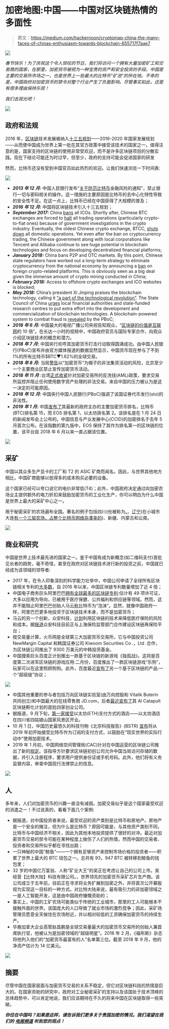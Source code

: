 # 加密地图:中国——中国对区块链热情的多面性

> 原文：<https://medium.com/hackernoon/cryptomap-china-the-many-faces-of-chinas-enthusiasm-towards-blockchain-655717f7aae7>

![](img/b74184414a43c871e03ee0863bd94a15.png)

*春节快乐！为了庆祝这个令人惊叹的节日，我们将访问一个拥有大量加密矿工和交易商的国家，在那里，加密货币被视为一种宝贵的资产和安全投资的手段。中国是主要的交易所市场之一，也是世界上一些最大的比特币“矿池”的所在地。不幸的是，中国政府对加密货币的禁令对整个行业产生了负面影响。尽管事实如此，还是有很多理由保持乐观！*

*我们去观光吧！*

[![](img/289e6090766d26b72599947dce6547bd.png)](http://Crypterium.com)

## 政府和法规

2016 年，[区块链](https://hackernoon.com/tagged/blockchain)技术发展被纳入[十三五规划](http://www.gov.cn/zhengce/content/2016-12/27/content_5153411.htm)——2016-2020 年国家发展规划——从而使中国成为世界上第一批在其官方政策中接受该技术的国家之一。值得注意的是，国家支持的区块链的使用非常受欢迎，而不是许多区块链项目的分散实践。现在下结论可能还为时过早，但至少，政府的支持可能会促进国家的研发

然而，比特币还没有受到中国官员如此热烈的欢迎。让我们快速浏览一下时间表:

![](img/fa6cdb49a0ec565ae2180f1c507e6c1a.png)

*   ***2013 年 12 月:*** 中国人民银行发布“[关于防范比特币](http://www.csrc.gov.cn/pub/newsite/flb/flfg/bmgf/zh/gfxwjfxq/201401/t20140122_242972.html)金融风险的通知”，禁止银行一切与密码相关的操作。这一措施的主要原因是比特币的去中心化特性导致的安全性不足。在这一点上，比特币已经在中国获得了大规模的普及；
*   ***2016 年 12 月:*** 中国将区块链技术引入十三五规划；
*   ***September 2017:*** China [bans](http://www.pbc.gov.cn/goutongjiaoliu/113456/113469/3374222/index.html) all ICOs. Shortly after, Chinese BTC exchanges are forced to [halt](https://qz.com/1079908/huobi-and-okcoin-chinas-two-biggest-bitcoin-exchanges-will-halt-all-trading-services-for-local-customers/) all trading operations (particularly crypto-to-fiat ones) because of government investigations in the crypto industry. Eventually, the oldest Chinese crypto exchange, BTCC, [shuts down](https://www.ccn.com/china-ico-ban-worlds-oldest-bitcoin-exchange-shuts-doors/) all domestic operations. Yet even after the ban on cryptocurrency trading, the Chinese government along with local corporations like Tencent and Alibaba continue to see huge potential in blockchain technologies and focus on developing decentralized financial platforms;
*   ***January 2018:*** China bans P2P and OTC markets. By this point, Chinese state regulators have worked out a long-term strategy to eliminate cryptocurrency from the national economy by announcing a [ban](http://www.scmp.com/business/banking-finance/article/2132009/china-stamp-out-cryptocurrency-trading-completely-ban) on foreign crypto-related platforms. This is obviously seen as a big deal given the immense amount of crypto mining conducted in China;
*   ***February 2018:*** Access to offshore crypto exchanges and ICO websites is blocked;
*   ***May 2018:*** China’s president Xi Jinping praises the blockchain technology, calling it [“a part of the technological revolution”](https://cointelegraph.com/news/chinas-president-xi-says-blockchain-part-of-new-technological-revolution). The State Council of China [urges](https://www.ccn.com/chinese-government-orders-faster-blockchain-development-urgently-seeking-results/) local financial authorities and state-funded research centres to put extra effort into the development and commercialization of blockchain technologies. A blockchain-powered system to combat fraud is [revealed](https://cointelegraph.com/news/chinese-central-bank-develops-blockchain-system-to-digitize-paper-checks) by the PBoC;
*   ***2018 年 6 月:*** 中国最大的电视广播公司央视告知观众，“[区块链的价值是互联网](https://www.youtube.com/watch?v=PeCTHcAQ_ho)的 10 倍”。在长达一小时的视频中，中国政府官员与国际专家合作，向观众介绍区块链技术的概念和潜力。
*   ***2018 年 7 月:*** 中国央行欢呼其加密货币打击行动取得圆满成功。由中国人民银行(PBoC)宣布并由官方媒体报道的数据显然显示，中国货币现在参与了不到 1%的所有比特币$BTC▼1.62%的全球交易。
*   ***2018 年 8 月:*** 当局[警告](https://www.cnbc.com/2018/09/03/china-clamps-down-on-cryptocurrency-speculation.html)以“加密货币”为幌子的非法集资活动的风险，北京至少一个主要商业区禁止宣传加密货币活动。
*   ***2018 年 11 月*** :台湾[正式收紧](https://cointelegraph.com/news/taiwans-legislature-amends-aml-cft-laws-to-place-new-requirements-on-crypto-exchanges)针对加密交易所的反洗钱(AML)政策，要求交易所监控并阻止任何使用数字资产处理的非法交易。来自中国的压力被认为是这一决定的可能原因。
*   ***2018 年 12 月:*** 中国央行中国人民银行(PBoC)强调了该国证券代币发行(sto)的非法性。
*   ***2019 年 1 月:*** 中国[发布了](http://www.ccidnet.com/2019/0124/10452682.shtml)其最新的政府主办的主要加密货币排名，比特币(BTC)排名第 15，而 EOS 排名第 1，以太坊排名第 2。该排名是在 1 月 24 日的新闻发布会上公布的。中国信息与产业发展中心(CCID)的加密排名于去年 5 月首次公布。在该指数的第九版中，EOS 保持了其作为排名第一的区块链的位置，该平台自 2018 年 6 月以来一直占据该位置。

[![](img/13b0476fb22b3074b4fe164dae48747d.png)](http://crypterium.com)

## 采矿

中国以其众多生产显卡的工厂和 T2 的 ASIC 矿商而闻名。因此，与世界其他地方相比，中国矿商能够以低得多的成本购买必要的设备。

这个国家已经可以夸口说它的电价非常低(T4)；此外，中国政府决定通过向加密农场业主提供额外的电力折扣来鼓励加密货币的工业化生产，你可以明白为什么中国是世界上最大的采矿中心之一。

用于秘密采矿的农场遍布全国。著名的例子包括四川(也被称为[、](https://www.aljazeera.com/indepth/inpictures/world-chinese-bitcoin-mining-180116112117869.html)、[辽宁](https://motherboard.vice.com/en_us/article/qkvxk3/chinas-biggest-secret-bitcoin-mine)(在小城市大连[有一个三层农场，占整个比特币网络杂凑率的](http://www.forklog.net/old-bitcoiner-had-a-farm-ten-amazing-mining-facilities/))、新疆、内蒙古和云南。

[![](img/289e6090766d26b72599947dce6547bd.png)](http://Crypterium.com)

## 商业和研究

中国是世界上技术最先进的国家之一。鉴于中国有成为新概念(如二维码支付)首批见长者的趋势，毫不奇怪，甚至在政府对区块链技术进行新的投资之前，中国就已经成为该领域的领导者:

*   2017 年，在令人印象深刻的科学能力壮举中，中国公司申请了全球所有区块链相关专利的[大多数](https://cointelegraph.com/news/china-filed-the-most-blockchain-patents-in-2017)，自 2016 年以来，中国区块链专利数量增加了近 4 倍；
*   中国电子商务巨头阿里巴巴[拥有全球最多的区块链专利](http://en.xfafinance.com/html/Industries/Technology/2018/357980.shtml):估计有 49 项许可证，大多以应用为导向，已被用于医疗保健、公共福利和供应链等领域。然而，这并不能阻止阿里巴巴创始人马云[称](https://cointelegraph.com/news/e-commerce-giant-alibabas-jack-ma-says-blockchain-is-not-a-bubble-bitcoin-is)比特币为“泡沫”。显然，就像中国政府一样，阿里巴巴更多地投资于区块链技术本身，而不是加密货币；
*   马云的另一个创新，众安科技，[计划](http://www.scmp.com/tech/article/2148219/insurtech-giant-zhongan-touts-blockchains-transformational-power-signs)利用区块链的技术来降低医疗保险的风险和成本。据[报道](https://cointelegraph.com/news/alibaba-founded-insurtech-firm-promotes-blockchain-use-in-healthcare-industry)众安科技目前正与上海保险监管部门合作建设区块链再保险平台；
*   按交易量计算，火币网是全球第三大加密货币交易所，它与中国投资公司 NewMargin Capital 和韩国证券公司 Kiwoom Securities Co .，Ltd .合作，为区块链公司推出了 9300 万美元的中韩投资基金。
*   中国搜索巨头百度正计划推出一款基于区块链的新游戏《独孤战》。这将是百度第二次进军区块链的游戏应用:二月份，百度推出了一款区块链游戏“乐狗”，玩家可以在这里照顾狗狗。此外，百度最近[宣布了](https://cointelegraph.com/news/internet-giant-baidu-unveils-energy-efficient-super-chain-blockchain-protocol)另一个基于区块链的产品:一个“超级链”协议；

![](img/c18ec63c9cf4784ebe90f7efeaf2d620.png)

*   中国其他重要的参与者包括万向区块链实验室(由万向控股和 Vitalik Buterin 共同创立)和中国最大的在线零售商 JD.com，后者[最近宣布了](https://cointelegraph.com/news/chinas-top-retailer-launches-startup-incubator-to-lure-foreign-blockchain-projects)其 Al Catapult 区块链孵化计划的首批四家创业公司。
*   据报道，9 月下旬，[第一家接受](https://cryptoslate.com/no-china-has-not-legalized-nor-put-an-end-to-bitcoin-ban-inaccurate-reports/)以太坊(ETH)支付方式的酒店——以太坊酒店在四川省四姑娘山国家风景区开业。
*   10 月 1 日，中国历史最悠久的科技刊物《北京科技报告》(BSTR) [宣布](https://cryptoslate.com/no-china-has-not-legalized-nor-put-an-end-to-bitcoin-ban-inaccurate-reports/)将从 2019 年初开始接受比特币作为订阅的支付方式，以鼓励在“现实世界的实际行动中”使用加密技术。
*   2019 年 1 月初，中国网络空间管理局(CAC)针对在中国运营的区块链公司推出了新的[规定](http://www.cac.gov.cn/2019-01/10/c_1123971164.htm)。该指导方针要求区块链初创公司允许中国当局访问存储的数据，并引入注册程序，要求用户提供身份证或手机号码。此外，他们将有义务监督内容，审查中国现行法律禁止的信息。

![](img/0d05ccda1ddd2ed1a39c290bab6db50c.png)

## 人

多年来，人们对加密货币的兴趣一直没有减弱。加密交易似乎是这个国家最受欢迎的消遣之一！不过说真的，看看下面几个案例:

*   据报道，对中国投资者来说，最受欢迎的资产类别是比特币和房地产。房地产是一个安全的赌注，但为什么是比特币？原因可能是，与其他资产类别不同，比特币与中国经济不相关，因此为其他本地投资提供了很好的对冲。最近对加密货币交易的禁令可能在某种程度上挫伤了人们的热情，然而中国的交易者、投资者和交易所似乎都在寻找出路；
*   一只神秘的中国“鲸鱼”——一个拥有足够资产来控制市场价格的投资者——积累了世界上最大的 BTC 钱包之一。总共有 93，947 BTC 被转移到鲸鱼的钱包里；
*   32 岁的中国亿万富翁、人称“矿业大王”的吴正在考虑让自己的公司上市。吴经营【比特大陆】科技有限公司。，世界领先的加密货币采矿芯片生产商。该公司成立于五年前，目前正在寻求将业务扩展到加密之外，并将首次公开募股视为实现这一目标的一种方式。对比特大陆来说，最有吸引力的非加密领域之一是人工智能开发，这是由中国政府慷慨资助的；
*   事实上，中国的工矿农场可能类似于传统的工业城市，那里的工人可能根本不接触外面的世界。该国庞大的人口导致了就业市场的激烈竞争；因此，采矿场管理员愿意全天候住在农场附近，并以相对较低的工资确保加密货币的持续生产。
*   华裔加拿大企业高管赵昌鹏是全球交易量最大的加密货币交易所的创始人兼首席执行官，他被认为是加密领域的“超级明星”。2018 年 2 月，《福布斯》杂志将他列入他们的“加密货币最富有的人”名单第三位。截至 2018 年 9 月，他的净资产估计为 14 亿美元。

![](img/13b0476fb22b3074b4fe164dae48747d.png)

## 摘要

尽管中国在国家层面与加密货币交易的关系不稳定，但它对区块链科技的热情是巨大的。在国家资助的研究中，政府对工业秘密采矿的支持以及该国处于技术顶峰的总体趋势中，可以肯定地说，我们应该期待在不久的将来中国在区块链取得一些突破。

***你住在中国吗？如果是这样，请告诉我们更多关于贵国加密的情况。我们渴望在我们的*** [***电报频道***](https://t.me/crypterium) ***听到您的观点！***